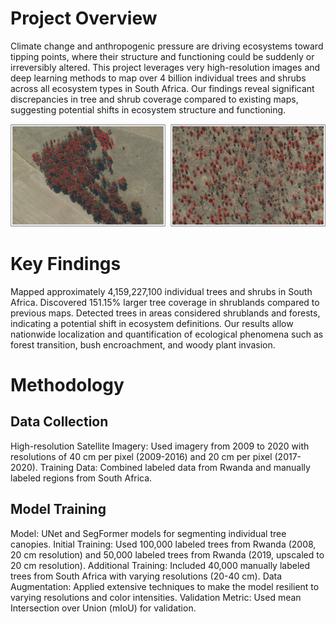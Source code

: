 # Project Overview
Climate change and anthropogenic pressure are driving ecosystems toward tipping points, where their structure and functioning could be suddenly or irreversibly altered. This project leverages very high-resolution images and deep learning methods to map over 4 billion individual trees and shrubs across all ecosystem types in South Africa. Our findings reveal significant discrepancies in tree and shrub coverage compared to existing maps, suggesting potential shifts in ecosystem structure and functioning.

![Segmentation Results](images/demo.png)  <!-- Add your image path here -->

# Key Findings
Mapped approximately 4,159,227,100 individual trees and shrubs in South Africa.
Discovered 151.15% larger tree coverage in shrublands compared to previous maps.
Detected trees in areas considered shrublands and forests, indicating a potential shift in ecosystem definitions.
Our results allow nationwide localization and quantification of ecological phenomena such as forest transition, bush encroachment, and woody plant invasion.
# Methodology
## Data Collection
High-resolution Satellite Imagery: Used imagery from 2009 to 2020 with resolutions of 40 cm per pixel (2009-2016) and 20 cm per pixel (2017-2020).
Training Data: Combined labeled data from Rwanda and manually labeled regions from South Africa.
## Model Training
Model: UNet and SegFormer models for segmenting individual tree canopies.
Initial Training: Used 100,000 labeled trees from Rwanda (2008, 20 cm resolution) and 50,000 labeled trees from Rwanda (2019, upscaled to 20 cm resolution).
Additional Training: Included 40,000 manually labeled trees from South Africa with varying resolutions (20-40 cm).
Data Augmentation: Applied extensive techniques to make the model resilient to varying resolutions and color intensities.
Validation Metric: Used mean Intersection over Union (mIoU) for validation.
